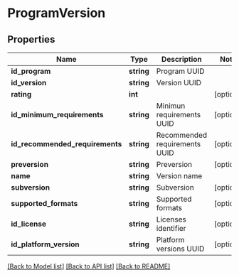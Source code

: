 # ProgramVersion

## Properties
Name | Type | Description | Notes
------------ | ------------- | ------------- | -------------
**id_program** | **string** | Program UUID | 
**id_version** | **string** | Version UUID | 
**rating** | **int** |  | [optional] 
**id_minimum_requirements** | **string** | Minimun requirements UUID | [optional] 
**id_recommended_requirements** | **string** | Recommended requirements UUID | [optional] 
**preversion** | **string** | Preversion | [optional] 
**name** | **string** | Version name | 
**subversion** | **string** | Subversion | [optional] 
**supported_formats** | **string** | Supported formats | [optional] 
**id_license** | **string** | Licenses identifier | [optional] 
**id_platform_version** | **string** | Platform versions UUID | [optional] 

[[Back to Model list]](../README.md#documentation-for-models) [[Back to API list]](../README.md#documentation-for-api-endpoints) [[Back to README]](../README.md)


